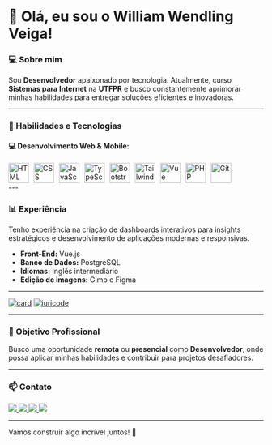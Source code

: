 # 👋 Olá, eu sou o William Wendling Veiga!

### 💻 Sobre mim
Sou  **Desenvolvedor** apaixonado por tecnologia. Atualmente, curso **Sistemas para Internet** na **UTFPR** e busco constantemente aprimorar minhas habilidades para entregar soluções eficientes e inovadoras.

---

### 🚀 Habilidades e Tecnologias

#### 💻 Desenvolvimento Web & Mobile:
<div style="display: flex; flex-wrap: wrap; gap: 10px;">

<img title="HTML" src="https://cdn.jsdelivr.net/gh/devicons/devicon@latest/icons/html5/html5-original.svg" width="40px"/>
<img title="CSS" src="https://cdn.jsdelivr.net/gh/devicons/devicon@latest/icons/css3/css3-original.svg" width="40px"/>
<img title="JavaScript" src="https://cdn.jsdelivr.net/gh/devicons/devicon@latest/icons/javascript/javascript-original.svg" width="40px"/>
<img title="TypeScript" src="https://cdn.jsdelivr.net/gh/devicons/devicon@latest/icons/typescript/typescript-original.svg" width="40px"/>
<img title="Bootstrap" src="https://cdn.jsdelivr.net/gh/devicons/devicon@latest/icons/bootstrap/bootstrap-original.svg" width="40px"/>
<img title="Tailwind CSS" src="https://cdn.jsdelivr.net/gh/devicons/devicon@latest/icons/tailwindcss/tailwindcss-original.svg" width="40px"/>
<img title="Vue" src="https://cdn.jsdelivr.net/gh/devicons/devicon@latest/icons/vuejs/vuejs-original.svg"  width="40px"/>
<img title="PHP" src="https://cdn.jsdelivr.net/gh/devicons/devicon@latest/icons/php/php-original.svg" width="40px"/>
<img title="Git" src="https://cdn.jsdelivr.net/gh/devicons/devicon@latest/icons/git/git-original.svg" width="40px"/>

</div>
---

### 📊 Experiência
Tenho experiência na criação de dashboards interativos para insights estratégicos e desenvolvimento de aplicações modernas e responsivas.

- **Front-End:**  Vue.js
- **Banco de Dados:**  PostgreSQL
- **Idiomas:** Inglês intermediário
- **Edição de imagens:**  Gimp e Figma

---

[![card](https://github-readme-stats.vercel.app/api?username=william-wv&theme=dracula&show_icons=true)](https://github.com/anuraghazra/github-readme-stats)
[![iuricode](https://github-readme-stats.vercel.app/api/top-langs/?username=william-wv&theme=dracula&layout=compact)](https://github.com/anuraghazra/github-readme-stats)

---

### 🎯 Objetivo Profissional
Busco uma oportunidade **remota** ou **presencial**  como **Desenvolvedor**, onde possa aplicar minhas habilidades e contribuir para projetos desafiadores.

---

### 📫 Contato
<div>
<a href="https://www.instagram.com/dev.willwendling/" target="_blank">
  <img src="https://img.shields.io/badge/-Instagram-%23E4405F?style=for-the-badge&logo=instagram&logoColor=white">
</a>
<a href="https://wa.me/47992372960" target="_blank">
  <img src="https://img.shields.io/badge/WhatsApp-25D366?style=for-the-badge&logo=whatsapp&logoColor=white">
</a>
<a href="https://www.linkedin.com/in/william-wendling-veiga-88574526a/" target="_blank">
  <img src="https://img.shields.io/badge/-LinkedIn-%230077B5?style=for-the-badge&logo=linkedin&logoColor=white">
</a> 
<a href="mailto:falecom.willwv@gmail.com">
  <img src="https://img.shields.io/badge/-Gmail-%23333?style=for-the-badge&logo=gmail&logoColor=white">
</a>

</div>

---

Vamos construir algo incrível juntos! 🚀


<!--

<img title="Docker" src="https://cdn.jsdelivr.net/gh/devicons/devicon@latest/icons/docker/docker-plain.svg"  width="40px"/>
<img title="Angular" src="https://cdn.jsdelivr.net/gh/devicons/devicon@latest/icons/angularjs/angularjs-original.svg" width="40px"/>
<img title="Node.js" src="https://cdn.jsdelivr.net/gh/devicons/devicon@latest/icons/nodejs/nodejs-original.svg" width="40px"/>
<img title="React" src="https://cdn.jsdelivr.net/gh/devicons/devicon@latest/icons/react/react-original.svg" width="40px"/>

-->

